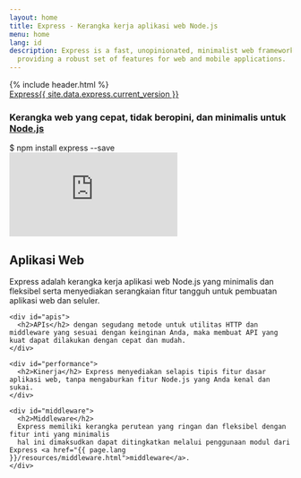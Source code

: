```yaml
---
layout: home
title: Express - Kerangka kerja aplikasi web Node.js
menu: home
lang: id
description: Express is a fast, unopinionated, minimalist web framework for Node.js,
  providing a robust set of features for web and mobile applications.
---
```

<section id="home-content">
  {% include header.html %}
  <div id="overlay"></div>
  <div id="homepage-leftpane" class="pane">
    <section id="description">
        <div class="express"><a href="/">Express</a><a href="{{ page.lang }}/changelog/4x.html#{{ site.data.express.current_version }}" id="express-version">{{ site.data.express.current_version }}</a></div>
        <h1 class="description">Kerangka web yang cepat, tidak beropini, dan minimalis untuk <a href='https://nodejs.org/en/'>Node.js</a></h1>
    </section>
    <div id="install-command">$ npm install express --save</div>
  </div>
  <div id="homepage-rightpane" class="pane">
    <iframe src="https://www.youtube.com/embed/HxGt_3F0ULg" frameborder="0" allowfullscreen></iframe>
  </div>
</section>


<section id="intro">

  <div id="boxes" class="clearfix">
    <div id="web-applications">
      <h2>Aplikasi Web</h2> Express adalah kerangka kerja aplikasi web Node.js yang minimalis dan fleksibel serta menyediakan serangkaian fitur tangguh untuk pembuatan aplikasi web dan seluler.
    </div>

    <div id="apis">
      <h2>APIs</h2> dengan segudang metode untuk utilitas HTTP dan middleware yang sesuai dengan keinginan Anda, maka membuat API yang kuat dapat dilakukan dengan cepat dan mudah.
    </div>

    <div id="performance">
      <h2>Kinerja</h2> Express menyediakan selapis tipis fitur dasar aplikasi web, tanpa mengaburkan fitur Node.js yang Anda kenal dan sukai.
    </div>

    <div id="middleware">
      <h2>Middleware</h2>
      Express memiliki kerangka perutean yang ringan dan fleksibel dengan fitur inti yang minimalis
      hal ini dimaksudkan dapat ditingkatkan melalui penggunaan modul dari Express <a href="{{ page.lang }}/resources/middleware.html">middleware</a>.
    </div>

  </div>

</section>
